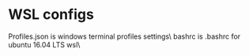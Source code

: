 # WSL configs
 Profiles.json is windows terminal profiles settings\\
bashrc is .bashrc for ubuntu 16.04 LTS wsl\\
